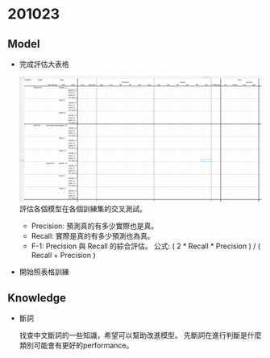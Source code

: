 # 201023

## Model

- 完成評估大表格
  
  ![table](../image/model_eval_tabel.png)
  評估各個模型在各個訓練集的交叉測試。
  - Precision: 預測真的有多少實際也是真。
  - Recall: 實際是真的有多少預測也為真。
  - F-1: Precision 與 Recall 的綜合評估。
    公式: ( 2 \* Recall \* Precision ) / ( Recall + Precision )

- 開始照表格訓練

## Knowledge

- 斷詞
  
  找查中文斷詞的一些知識，希望可以幫助改進模型。
  先斷詞在進行判斷是什麼類別可能會有更好的performance。
